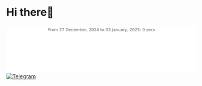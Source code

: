 # Hi there👋
<img
  src="https://github.com/MLGRussianXP/MLGRussianXP/blob/master/images/stat.svg"
  alt="My WakaTime Activity"
/>
[![Telegram](https://img.shields.io/badge/Telegram-2CA5E0?style=for-the-badge&logo=telegram&logoColor=white)](http://mlgrussianxp.t.me/)
